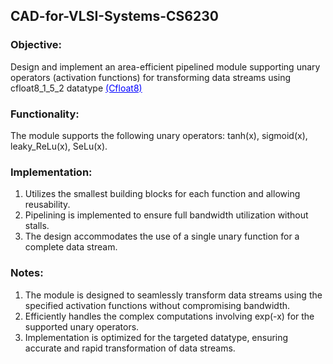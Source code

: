 ## CAD-for-VLSI-Systems-CS6230

### Objective:
Design and implement an area-efficient pipelined module supporting unary operators (activation functions) for transforming data streams using cfloat8_1_5_2 datatype <a href="[https://example.com](https://www.example.com](https://cdn.motor1.com/pdf-files/535242876-tesla-dojo-technology.pdf)" style="color: blue;">(Cfloat8)</a>


### Functionality:
The module supports the following unary operators: tanh(x), sigmoid(x), leaky_ReLu(x), SeLu(x).

### Implementation:

1. Utilizes the smallest building blocks for each function and allowing reusability.
2. Pipelining is implemented to ensure full bandwidth utilization without stalls.
3. The design accommodates the use of a single unary function for a complete data stream.

### Notes:

1. The module is designed to seamlessly transform data streams using the specified activation functions without compromising bandwidth.
2. Efficiently handles the complex computations involving exp(-x) for the supported unary operators.
3. Implementation is optimized for the targeted datatype, ensuring accurate and rapid transformation of data streams.
